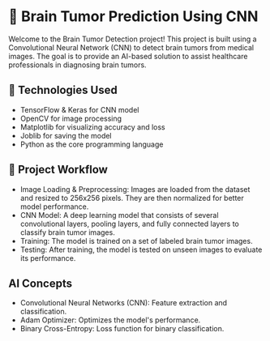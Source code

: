 #  🧠 Brain Tumor Prediction Using CNN



Welcome to the Brain Tumor Detection project! This project is built using a Convolutional Neural Network (CNN) to detect brain tumors from medical images. The goal is to provide an AI-based solution to assist healthcare professionals in diagnosing brain tumors.

## 🔧 Technologies Used
- TensorFlow & Keras for CNN model
- OpenCV for image processing
- Matplotlib for visualizing accuracy and loss
- Joblib for saving the model
- Python as the core programming language

## 🚀 Project Workflow
* Image Loading & Preprocessing: Images are loaded from the dataset and resized to 256x256 pixels. They are then normalized for better model performance.
* CNN Model: A deep learning model that consists of several convolutional layers, pooling layers, and fully connected layers to classify brain tumor images.
* Training: The model is trained on a set of labeled brain tumor images.
* Testing: After training, the model is tested on unseen images to evaluate its performance.

##  AI Concepts
- Convolutional Neural Networks (CNN): Feature extraction and classification.
- Adam Optimizer: Optimizes the model's performance.
- Binary Cross-Entropy: Loss function for binary classification.
